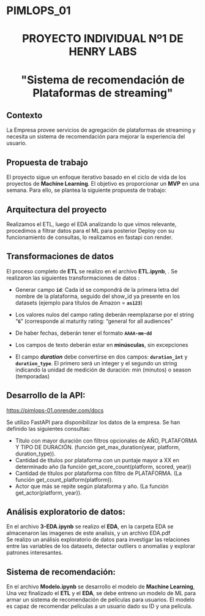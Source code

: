 # PIMLOPS_01


## <h1 align=center> **PROYECTO INDIVIDUAL Nº1 DE HENRY LABS** </h1>

# <h1 align=center>"Sistema de recomendación de Plataformas de streaming" </h1>

## Contexto
La Empresa provee servicios de agregación de plataformas de streaming y necesita un sistema de recomendación para mejorar la experiencia del usuario. 

## Propuesta de trabajo
El proyecto sigue un enfoque iterativo basado en el ciclo de vida de los proyectos de **Machine Learning**. El objetivo es proporcionar un **MVP** en una semana. Para ello, se plantea la siguiente propuesta de trabajo:

## Arquitectura del proyecto
Realizamos el ETL, luego el EDA analizando lo que vimos relevante, procedimos a filtrar datos para el ML para posterior Deploy con su funcionamiento de consultas, lo realizamos en fastapi con render.

## Transformaciones de datos
El proceso completo de **ETL** se realizo en el archivo **ETL.ipynb**,  .
Se realizaron las siguientes transformaciones de datos : 

+ Generar campo **`id`**: Cada id se compondrá de la primera letra del nombre de la plataforma, seguido del show_id ya presente en los datasets (ejemplo para títulos de Amazon = **`as123`**)

+ Los valores nulos del campo rating deberán reemplazarse por el string “**`G`**” (corresponde al maturity rating: “general for all audiences”

+ De haber fechas, deberán tener el formato **`AAAA-mm-dd`**

+ Los campos de texto deberán estar en **minúsculas**, sin excepciones

+ El campo ***duration*** debe convertirse en dos campos: **`duration_int`** y **`duration_type`**. El primero será un integer y el segundo un string indicando la unidad de medición de duración: min (minutos) o season (temporadas)

## Desarrollo de la API:  
https://pimlops-01.onrender.com/docs
 
Se utilizo FastAPI para disponibilizar los datos de la empresa. Se han definido las siguientes consultas:  

+ Título con mayor duración con filtros opcionales de AÑO, PLATAFORMA Y TIPO DE DURACIÓN. (función get_max_duration(year, platform, duration_type)).  
+ Cantidad de títulos por plataforma con un puntaje mayor a XX en determinado año (la función get_score_count(platform, scored, year))
+ Cantidad de títulos por plataforma con filtro de PLATAFORMA. (La función get_count_platform(platform)).  
+ Actor que más se repite según plataforma y año. (La función get_actor(platform, year)).  

## Análisis exploratorio de datos:   
En el archivo **3-EDA.ipynb** se realizo el **EDA**, en la carpeta EDA se almacenaron las imagenes de este analisis, y un archivo EDA.pdf  
Se realizo un análisis exploratorio de datos para investigar las relaciones entre las variables de los datasets, detectar outliers o anomalías y explorar patrones interesantes. 

## Sistema de recomendación: 
En el archivo **Modelo.ipynb** se desarrollo el modelo de **Machine Learning**, 
Una vez finalizado el **ETL** y el **EDA**, se debe entreno un modelo de ML para armar un sistema de recomendación de películas para usuarios. El modelo es capaz de recomendar películas a un usuario dado su ID y una película. 

